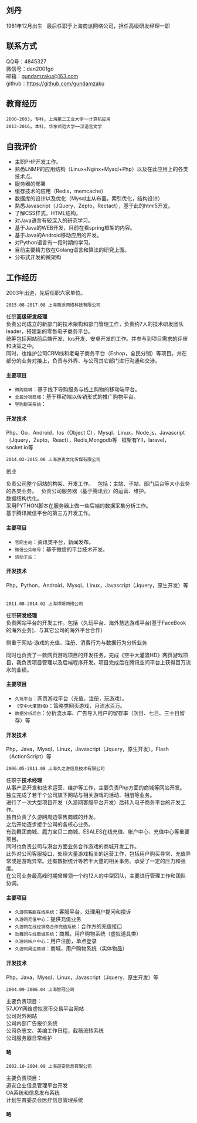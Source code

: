 ## 刘丹

1981年12月出生  
最后任职于上海商派网络公司，担任高级研发经理一职

## 联系方式  

QQ号：4845327  
微信号：dan2001go  
邮箱：gundamzaku@163.com  
github：<a href="https://github.com/gundamzaku">https://github.com/gundamzaku</a>

## 教育经历  
`2000-2003`，`专科`，`上海第二工业大学`—`计算机应用`  
`2013-2016`，`本科`，`华东师范大学`—`汉语言文学`

## 自我评价
 
* 主职PHP开发工作。  
* 熟悉LNMP的应用结构（Linux+Nginx+Mysql+Php）以及在此应用上的各类技术点。  
* 服务器的部署  
* 缓存技术的应用（Redis，memcache）  
* 数据库的设计以及优化（Mysql主从布置，索引优化，结构设计）  
* 熟悉Javascript（JQuery，Zepto，Rectact），基于此的html5开发。
* 了解CSS样式，HTML结构。  
* 对Java语言有较深入的研究学习。  
* 基于Java的WEB开发，目前在看spring框架的内容。  
* 基于Java的Android移动应用的开发。  
* 对Python语言有一段时期的学习。  
* 目前主要精力放在Golang语言和算法的研究上面。  
* 分布式开发的微架构

## 工作经历  

2003年出道，先后任职六家单位。

```
2015.08-2017.08 上海商派网络科技有限公司 
```
任职<b>高级研发经理</b>  
负责公司成立的新部门的技术架构和部门管理工作，负责约7人的技术研发团队leader，搭建新的零售电子商务平台。  
统筹包括网站前后端开发、Ios开发、安卓开发的工作。并参与到项目需求的评审和决策之中。  
同时，也维护公司CRM线和老电子商务平台（Eshop，全民分销）等项目。并在部分的业务对接上，负责与外界、与公司其它部门进行沟通和交涉。  

#### 主要项目  
* `微购商城`：基于线下导购服务与线上购物的移动端平台。  
* `全民分销商城`：基于移动端以传销形式的推广购物平台。
* `导购聊天系统`：

#### 开发技术
Php，Go，Android，Ios（Object C），Mysql，Linux，Node.js，Javascript（Jquery，Zepto，React），Redis,Mongodb等  
框架有YII，laravel，socket.io等

```
2014.02-2015.08 上海游衷文化传媒有限公司 
```
创业  

负责公司整个网站的构架、开发工作。  
包括：主站、子站、部门后台等大小业务的各类业务。  
负责公司服务器（基于腾讯云）的运营、维护。  
数据结构优化。  
采用PYTHON脚本在服务器上做一些后端的数据采集分析工作。  
基于腾讯微信平台的第三方开发工作。  

#### 主要项目  
* `官网主站`：资讯类平台，新闻发布。  
* `微信公众帐号`：基于微信的平台技术开发。
* `活动子站`：

#### 开发技术
Php，Python，Android，Mysql，Linux，Javascript（Jquery，原生开发）等  

```
2011.08-2014.02 上海博朔网络公司 
```
任职<b>研发经理</b>  
负责网站平台的开发工作。包括（久玩平台、海外慧达游戏平台[基于FaceBook的海外业务]，与其它公司的海外平台合作）  

侧重于网站-游戏的充值、注册、消费行为与数据行为分析业务  

同时也负责了一款网页游戏项目的开发任务，完成《空中大灌篮HD》网页游戏项目，我负责项目管理以及后端程序开发。项目完成后在腾讯空间平台上获得百万流水的业绩。

#### 主要项目  
* `久玩平台`：网页游戏平台（充值，注册，玩游戏）。  
* `《空中大灌篮HD》`：策略类网页游戏，月流水百万。
* `数据分析后台`：分析流水率、广告导入用户的留存率（次日、七日、三十日留存）等

#### 开发技术
Php，Java，Mysql，Linux，Javascript（Jquery，原生开发），Flash（ActionScript）等  

```
2006.05-2011.08 上海久之游信息技术有限公司 
```
任职于<b>技术经理</b>  
从事产品开发和技术运营、维护等工作，主要负责Php方面的商城等网站开发。  
独立完成了若干个公司旗下网站与相关游戏的活动、相册等业务。  
进行了一次大型项目开发（久游网客服平台开发）后转入电子商务平台的开发工作。  
独自负责了久游网周边零售商城的开发。  
之后开始逐步接手公司的各核心业务。  
有劲舞团商城、魔力宝贝二商城、ESALES在线充值、帐户中心、充值中心等重要项目。  
同时也负责公司与港台方面业务合作游戏的商城开发工作。  
此外对公司客服接口，处理大量游戏相关的运营工作，包括用户购买导常、充值异常或是游戏异常。还有数据统计等若干大量的相关事务。承受了一定的压力和强度。  
在公司业务最高峰时期曾带领一个约12人的中型团队，主要进行管理工作和团队协调。  

#### 主要项目  
* `久游网客服在线系统`：客服平台，处理用户提问和投诉  
* `久游网充值中心`：提供充值业务  
* `久游网在线经销商合作充值系统`：合作方的充值接口  
* `劲舞团在线商城系统`：商城，用户购物系统（虚拟道具类）  
* `久游网帐户中心`：用户注册，单点登录  
* `久游网周边商城`：商城，用户购物系统（实体物品）  

#### 开发技术
Php，Java，Mysql，Linux，Javascript（Jquery，原生开发）等  

```
2004.09-2006.04 上海智冠公司 
```
主要负责项目：  
57JOY网络虚拟货币交易平台网站  
公司对外网站  
公司内部广告报价系统  
公司杂志文、美编工作日程，截稿流转系统  
公司服务器日常维护  

#### 略

```
2002.10-2004.09 上海道安信息有限公司 
```
主要负责项目：  
道安企业信息管理平台开发  
OA系统和信息发布系统  
计划生育委员会医疗信息管理系统  

#### 略
